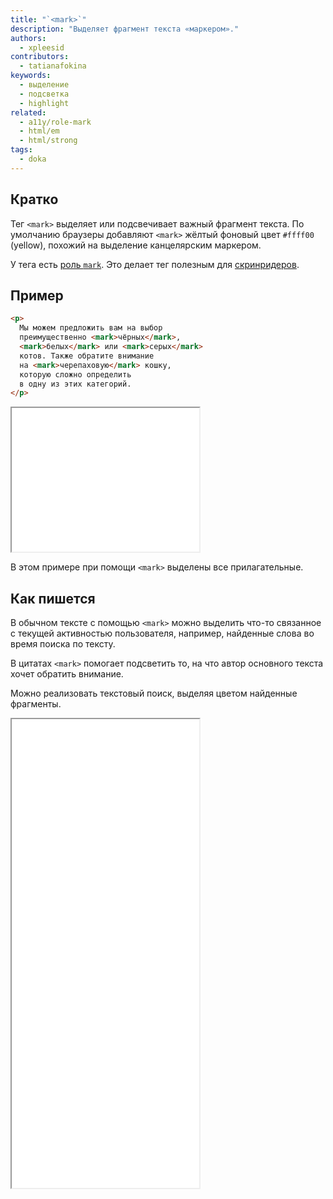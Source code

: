 ```yaml
---
title: "`<mark>`"
description: "Выделяет фрагмент текста «маркером»."
authors:
  - xpleesid
contributors:
  - tatianafokina
keywords:
  - выделение
  - подсветка
  - highlight
related:
  - a11y/role-mark
  - html/em
  - html/strong
tags:
  - doka
---
```


## Кратко

Тег `<mark>` выделяет или подсвечивает важный фрагмент текста. По умолчанию браузеры добавляют `<mark>` жёлтый фоновый цвет `#ffff00` (yellow), похожий на выделение канцелярским маркером.

У тега есть [роль `mark`](/a11y/role-mark/). Это делает тег полезным для [скринридеров](/a11y/screenreaders/).

## Пример

```html
<p>
  Мы можем предложить вам на выбор
  преимущественно <mark>чёрных</mark>,
  <mark>белых</mark> или <mark>серых</mark>
  котов. Также обратите внимание
  на <mark>черепаховую</mark> кошку,
  которую сложно определить
  в одну из этих категорий.
</p>
```

<iframe title="Базовый пример" src="demos/basic/" height="230"></iframe>

В этом примере при помощи `<mark>` выделены все прилагательные.

## Как пишется

В обычном тексте с помощью `<mark>` можно выделить что-то связанное с текущей активностью пользователя, например, найденные слова во время поиска по тексту.

В цитатах `<mark>` помогает подсветить то, на что автор основного текста хочет обратить внимание.

Можно реализовать текстовый поиск, выделяя цветом найденные фрагменты.

<iframe title="Текстовый поиск" src="demos/search/" height="750"></iframe>
